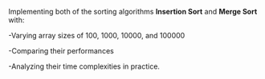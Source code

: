 Implementing both of the sorting algorithms **Insertion Sort** and **Merge Sort** with:

-Varying array sizes of 100, 1000, 10000, and 100000

-Comparing their performances

-Analyzing their time complexities in practice.
